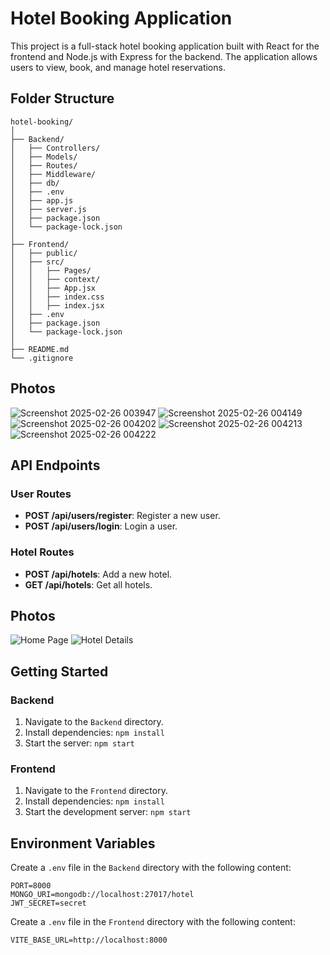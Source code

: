 # Hotel Booking Application

This project is a full-stack hotel booking application built with React for the frontend and Node.js with Express for the backend. The application allows users to view, book, and manage hotel reservations.


## Folder Structure

```
hotel-booking/
│
├── Backend/
│   ├── Controllers/
│   ├── Models/
│   ├── Routes/
│   ├── Middleware/
│   ├── db/
│   ├── .env
│   ├── app.js
│   ├── server.js
│   ├── package.json
│   └── package-lock.json
│
├── Frontend/
│   ├── public/
│   ├── src/
│   │   ├── Pages/
│   │   ├── context/
│   │   ├── App.jsx
│   │   ├── index.css
│   │   ├── index.jsx
│   ├── .env
│   ├── package.json
│   └── package-lock.json
│
├── README.md
└── .gitignore
```

## Photos
![Screenshot 2025-02-26 003947](https://github.com/user-attachments/assets/7e02518a-b99d-4924-9c39-7e319ef1c228)
![Screenshot 2025-02-26 004149](https://github.com/user-attachments/assets/b7e8dc98-481e-4a13-852d-953661c415b6)
![Screenshot 2025-02-26 004202](https://github.com/user-attachments/assets/93e7d280-8529-43af-a8ef-f4fce6e347fc)
![Screenshot 2025-02-26 004213](https://github.com/user-attachments/assets/3ec8d548-d02b-40bd-9a8c-7c48fdf0da19)
![Screenshot 2025-02-26 004222](https://github.com/user-attachments/assets/2f9645a9-8474-4df1-8269-e3487137f42a)




## API Endpoints

### User Routes

- **POST /api/users/register**: Register a new user.
- **POST /api/users/login**: Login a user.

### Hotel Routes

- **POST /api/hotels**: Add a new hotel.
- **GET /api/hotels**: Get all hotels.

## Photos

![Home Page](./photos/home-page.png)
![Hotel Details](./photos/hotel-details.png)

## Getting Started

### Backend

1. Navigate to the `Backend` directory.
2. Install dependencies: `npm install`
3. Start the server: `npm start`

### Frontend

1. Navigate to the `Frontend` directory.
2. Install dependencies: `npm install`
3. Start the development server: `npm start`

## Environment Variables

Create a `.env` file in the `Backend` directory with the following content:

```
PORT=8000
MONGO_URI=mongodb://localhost:27017/hotel
JWT_SECRET=secret
```

Create a `.env` file in the `Frontend` directory with the following content:

```
VITE_BASE_URL=http://localhost:8000
```

